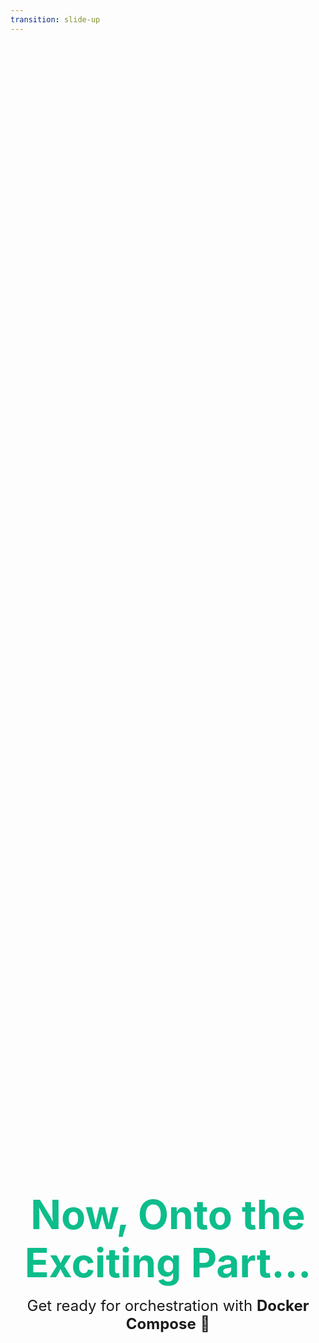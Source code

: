 ```yaml
---
transition: slide-up
---
```


<div class="text-center">
  <span class="big-title">Now, Onto the Exciting Part...</span>
  <div class="mt-4">Get ready for orchestration with <strong>Docker Compose</strong> 🎼</div>
</div>

<style>
.big-title {
  font-size: 4rem;
  color: #0dbd8b; /* A Docker-inspired color */
  font-weight: bold;
}

.text-center {
  display: flex;
  flex-direction: column;
  justify-content: center;
  align-items: center;
  height: 100%;
  text-align: center;
}

.mt-4 {
  margin-top: 1rem;
  font-size: 1.5rem;
}
</style>

---
transition: slide-up
---

# What is Docker Compose?

Docker Compose simplifies managing multi-container Docker applications. With a single command, create and start all services from your `docker-compose.yml` file, making both development and deployment workflows more efficient.

## Key Features

- **Single-file service definition**: Organize your application's services, networks, and volumes in one file.
- **One-command setup**: Start your entire application stack with `docker-compose up`.
- **Easy cleanup**: Remove all components with `docker-compose down`.

<div class="absolute bottom-0 right-0 mb-4 mr-4 text-9xl">
  🌐
</div>


---
transition: slide-up
---

# Docker Compose: Basic Concepts

Master Docker Compose's building blocks to orchestrate applications with ease.

- **Services**: Components like web servers and databases.
- **Networks**: Communication channels between containers.
- **Volumes**: Persistent or shared data management.

These concepts enable the design and operation of complex applications.

<div class="absolute bottom-0 right-0 mb-4 mr-4 text-9xl">
  🏗️
</div>


---
transition: slide-up
---

# Docker Compose: Expanded Use Cases

Docker Compose facilitates:

- **Local development**: Simulate production environments seamlessly.
- **Automated testing**: Run tests in consistent, containerized environments.
- **CI/CD pipelines**: Automate the build and test phases of applications.
- **Multi-service apps**: Coordinate the launch and interaction of services like front-ends, back-ends, and databases.
- **Rapid prototyping**: Quickly stand up and tear down complex app stacks.

Harness Docker Compose for efficient multi-container orchestration.

<div class="absolute bottom-0 right-0 mb-4 mr-4 text-9xl">
  💼
</div>


---
transition: slide-up
---

# Docker Compose Real Example: Part 1

Setting up our Vue.js application within a Docker container.

```yaml
version: '3.9'

services:
  vue-app:
    build:
      context: ./vue-app
      dockerfile: Dockerfile
    ports:
      - "5000:80"
    container_name: vue-app-container
    networks:
      - tt-network-compose
```

This part of our `docker-compose.yml` focuses on building and running the Vue app, exposing it on port 5000.

<div class="absolute bottom-0 right-0 mb-4 mr-4 text-6xl">
  🌐
</div>


---
transition: slide-up
---

# Docker Compose Real Example: Part 2

Continuing with our NestJS app and custom network setup.

```yaml
services:
  nest-app:
    build:
      context: ./nest-app
      dockerfile: Dockerfile
    ports:
      - "5001:3000"
    container_name: nest-app-container
    networks:
      - tt-network-compose

networks:
  tt-network-compose:
    name: tt-network-compose
    driver: bridge
```

Here we add our NestJS app to the Docker Compose configuration, exposing it on port 5001, and define the `tt-network-compose` network.

<div class="absolute bottom-0 right-0 mb-4 mr-4 text-6xl">
  🛠️
</div>


---
transition: slide-up
---

# Key Takeaways

- **Docker simplifies the deployment process** by packaging applications and their dependencies into containers.
- **Docker Compose** allows for easy management of multi-container applications, defining services, networks, and volumes in a single file.
- **Multistage builds** optimize Docker images, keeping them lean and secure.
- Combining these tools **enhances development workflows** and **streamlines CI/CD pipelines**.

Embrace these Docker practices to boost efficiency and productivity in your projects.

<div class="absolute bottom-0 right-0 mb-4 mr-4 text-9xl">
  📚
</div>

---
layout: default
---

# Further Learning Resources

Dive deeper into the world of Docker, containers, and Kubernetes with these comprehensive resources:

- **[Docker Official Documentation](https://docs.docker.com/)**: The go-to place to start your Docker journey.
- **[Kubernetes.io](https://kubernetes.io/)**: The official Kubernetes documentation and learning resources.
- **[A Cloud Guru](https://acloudguru.com/)**: Offers courses on Docker, Kubernetes, and cloud technologies.
- **[Awesome Docker](https://github.com/veggiemonk/awesome-docker)**: A curated list of Docker resources and projects on GitHub.
- **[Play with Docker](https://labs.play-with-docker.com/)**: A free, interactive Docker playground.
- **[Play with Kubernetes](https://labs.play-with-k8s.com/)**: A similar interactive experience for Kubernetes.

These resources provide a wealth of information for both beginners and experienced users looking to enhance their skills.

<div class="absolute bottom-0 right-0 mb-4 mr-4 text-9xl">
  📚
</div>
